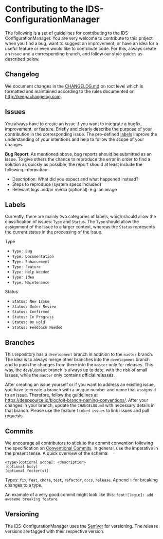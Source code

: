 # Contributing to the IDS-ConfigurationManager

The following is a set of guidelines for contributing to the IDS-ConfigurationManager. You are very welcome to contribute 
to this project when you find a bug, want to suggest an improvement, or have an idea for a useful 
feature or even would like to contribute code. For this, always create an issue and a corresponding branch, and follow our style 
guides as described below.

## Changelog

We document changes in the [CHANGELOG.md](CHANGELOG.md) on root level which is formatted and 
maintained according to the rules documented on http://keepachangelog.com.

## Issues

You always have to create an issue if you want to integrate a bugfix, improvement, or feature. 
Briefly and clearly describe the purpose of your contribution in the corresponding issue. 
The pre-defined [labels](#labels) improve the understanding of your intentions and help to follow 
the scope of your changes. 

**Bug Report**: As mentioned above, bug reports should be submitted as an issue. To give others 
the chance to reproduce the error in order to find a solution as quickly as possible, the report 
should at least include the following information:
* Description: What did you expect and what happened instead?
* Steps to reproduce (system specs included)
* Relevant logs and/or media (optional): e.g. an image

## Labels

Currently, there are mainly two categories of labels, which should allow the classification of issues: `Type` and `Status`.
The `Type` should allow the assignment of the issue to a larger context, whereas the `Status` represents the current status in the processing of the issue.

Type
*  `Type: Bug`
*  `Type: Documentation`
*  `Type: Enhancement`
*  `Type: Feature`
*  `Type: Help Needed`
*  `Type: Idea`
*  `Type: Maintenance`

Status
*  `Status: New Issue`
*  `Status: Under Review`
*  `Status: Confirmed`
*  `Status: In Progress`
*  `Status: On Hold`
*  `Status: Feedback Needed`

## Branches

This repository has a `development` branch in addition to the `master` branch. The idea is to always 
merge other branches into the `development` branch and to push the changes from 
there into the `master` only for releases. This way, the `development` branch is always up to date, 
with the risk of small issues, while the `master` only contains official releases.

After creating an issue yourself or if you want to address an existing issue, you have to create a 
branch with a unique number and name that assigns it to an issue. Therefore, follow the guidelines 
at https://deepsource.io/blog/git-branch-naming-conventions/. After your changes in your branch, update the 
`CHANGELOG.md` with necessary details in that branch. Please use the feature `linked issues` to link 
issues and pull requests. 

## Commits

We encourage all contributors to stick to the commit convention following the specification on 
[Conventional Commits](https://www.conventionalcommits.org/en/v1.0.0/). In general, use  the 
imperative in the present tense. A quick overview of the schema:
```
<type>[optional scope]: <description>
[optional body]
[optional footer(s)]
```

Types: `fix`, `feat`, `chore`, `test`, `refactor`, `docs`, `release`. Append `!` for breaking 
changes to a type. 

An example of a very good commit might look like this: `feat![login]: add awesome breaking feature`

## Versioning
The IDS-ConfigurationManager uses the [SemVer](https://semver.org/) for versioning. The release versions 
are tagged with their respective version.
